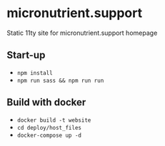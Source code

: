 # micronutrient.support
Static 11ty site for micronutrient.support homepage

## Start-up

* `npm install`
* `npm run sass && npm run run`

## Build with docker

* `docker build -t website`
* `cd deploy/host_files`
* `docker-compose up -d`
